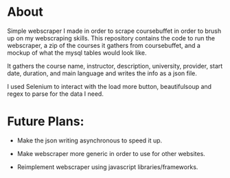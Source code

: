 # About

Simple webscraper I made in order to scrape coursebuffet in order to brush up on my webscraping skills. This repository contains the code to run the webscraper, a zip of the courses it gathers from coursebuffet, and a mockup of what the mysql tables would look like.

It gathers the course name, instructor, description, university, provider, start date, duration, and main language and writes the info as a json file.

I used Selenium to interact with the load more button, beautifulsoup and regex to parse for the data I need.

# Future Plans:

* Make the json writing asynchronous to speed it up.

* Make webscraper more generic in order to use for other websites.

* Reimplement webscraper using javascript libraries/frameworks.
